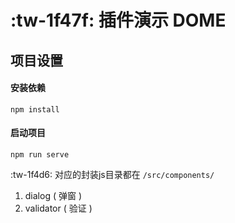 # :tw-1f47f: 插件演示 DOME

## 项目设置

#### 安装依赖
```
npm install
```
#### 启动项目

```
npm run serve
```
:tw-1f4d6:
对应的封装js目录都在 `/src/components/`
1. dialog ( 弹窗 )
2. validator ( 验证 )